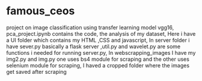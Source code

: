 # famous_ceos
project on image classification using transfer learning model  vgg16,
pca_project.ipynb contains the code, the analysis of my dataset,
Here i have a UI folder which contains my HTML ,CSS and javascript,
In server folder i have sever.py basically a flask server ,util.py and wavelet.py are some functions i needed for running server.py,
In webscrapping_images I have my img2.py and img.py one uses bs4 module for scraping and the other uses selenium module for scraping,
I haved a cropped folder where the images get saved after scraping


